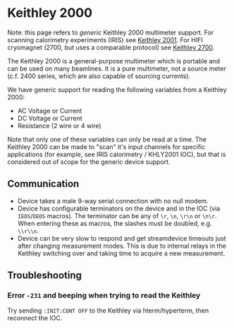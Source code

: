 # Keithley 2000

Note: this page refers to *generic* Keithley 2000 multimeter support. For scanning calorimetry experiments (IRIS) see [Keithley 2001](Keithley-2001). For HIFI cryomagnet (2700, but uses a comparable protocol) see [Keithley 2700](Keithley-2700).

The Keithley 2000 is a general-purpose multimeter which is portable and can be used on many beamlines. It is a pure multimeter, not a source meter (c.f. 2400 series, which are also capable of sourcing currents).

We have generic support for reading the following variables from a Keithley 2000:
- AC Voltage or Current
- DC Voltage or Current
- Resistance (2 wire or 4 wire)

Note that only one of these variables can only be read at a time. The Keithley 2000 can be made to "scan" it's input channels for specific applications (for example, see IRIS calorimetry / KHLY2001 IOC), but that is considered out of scope for the generic device support.

## Communication

- Device takes a male 9-way serial connection with no null modem.
- Device has configurable terminators on the device and in the IOC (via `IEOS`/`OEOS` macros). The terminator can be any of `\r`, `\n`, `\r\n` or `\n\r`. When entering these as macros, the slashes must be doubled, e.g. `\\r\\n`.
- Device can be very slow to respond and get streamdevice timeouts just after changing measurement modes. This is due to internal relays in the Keithley switching over and taking time to acquire a new measurement.


## Troubleshooting

### Error `-231` and beeping when trying to read the Keithley

Try sending `:INIT:CONT OFF` to the Keithley via hterm/hyperterm, then reconnect the IOC.